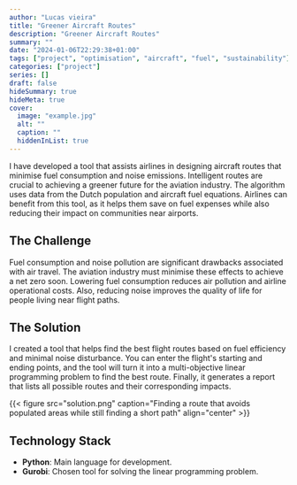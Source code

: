 ```yaml
---
author: "Lucas vieira"
title: "Greener Aircraft Routes"
description: "Greener Aircraft Routes"
summary: ""
date: "2024-01-06T22:29:38+01:00"
tags: ["project", "optimisation", "aircraft", "fuel", "sustainability"]
categories: ["project"]
series: []
draft: false
hideSummary: true
hideMeta: true
cover:
  image: "example.jpg"
  alt: ""
  caption: ""
  hiddenInList: true
---
```


I have developed a tool that assists airlines in designing aircraft routes that minimise fuel consumption and noise emissions. Intelligent routes are crucial to achieving a greener future for the aviation industry. The algorithm uses data from the Dutch population and aircraft fuel equations. Airlines can benefit from this tool, as it helps them save on fuel expenses while also reducing their impact on communities near airports.

## The Challenge

Fuel consumption and noise pollution are significant drawbacks associated with air travel. The aviation industry must minimise these effects to achieve a net zero soon. Lowering fuel consumption reduces air pollution and airline operational costs. Also, reducing noise improves the quality of life for people living near flight paths.

## The Solution

I created a tool that helps find the best flight routes based on fuel efficiency and minimal noise disturbance. You can enter the flight's starting and ending points, and the tool will turn it into a multi-objective linear programming problem to find the best route. Finally, it generates a report that lists all possible routes and their corresponding impacts.

{{< figure src="solution.png" caption="Finding a route that avoids populated areas while still finding a short path" align="center" >}}

## Technology Stack

- **Python**: Main language for development.
- **Gurobi**: Chosen tool for solving the linear programming problem.
